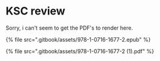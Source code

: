 # KSC review

Sorry, i can't seem to get the PDF's to render here.&#x20;

{% file src=".gitbook/assets/978-1-0716-1677-2.epub" %}

{% file src=".gitbook/assets/978-1-0716-1677-2 (1).pdf" %}
